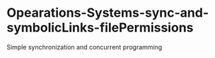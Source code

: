 # Opearations-Systems-sync-and-symbolicLinks-filePermissions
Simple synchronization and concurrent programming
